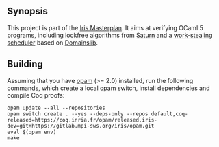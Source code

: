## Synopsis

This project is part of the [Iris Masterplan](https://julesjacobs.com/slides/iris-masterplan.pdf).
It aims at verifying OCaml 5 programs, including lockfree algorithms from [Saturn](https://github.com/ocaml-multicore/saturn) and a [work-stealing scheduler](https://github.com/clef-men/parabs) based on [Domainslib](https://github.com/ocaml-multicore/domainslib).

## Building

Assuming that you have [opam](https://opam.ocaml.org/) (>= 2.0) installed, run the following commands, which create a local opam switch, install dependencies and compile Coq proofs:

```
opam update --all --repositories
opam switch create . --yes --deps-only --repos default,coq-released=https://coq.inria.fr/opam/released,iris-dev=git+https://gitlab.mpi-sws.org/iris/opam.git
eval $(opam env)
make
```
